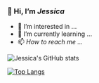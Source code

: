 ### 👋 Hi, I’m _Jessica_
* 👀 I’m interested in ...
* 🌱 I’m currently learning ...
* 📫 *How to reach me ...*

<!---
Jessica-Schlagenauf/Jessica-Schlagenauf is a ✨ special ✨ repository because its `README.md` (this file) appears on your GitHub profile.
You can click the Preview link to take a look at your changes.
--->
![Jessica's GitHub stats](https://github-readme-stats.vercel.app/api?username=Jessica-Schlagenauf)

[![Top Langs](https://github-readme-stats.vercel.app/api/top-langs/?username=Jessica-Schlagenauf)](https://github.com/Jessica-SChlagenauf/github-readme-stats)

